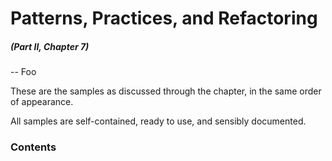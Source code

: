 # Patterns, Practices, and Refactoring

##### _(Part II, Chapter 7)_

-- Foo

These are the samples as discussed through the chapter, in the same order of appearance.

All samples are self-contained, ready to use, and sensibly documented.

### Contents
